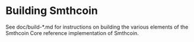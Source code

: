 Building Smthcoin
================

See doc/build-*.md for instructions on building the various
elements of the Smthcoin Core reference implementation of Smthcoin.
